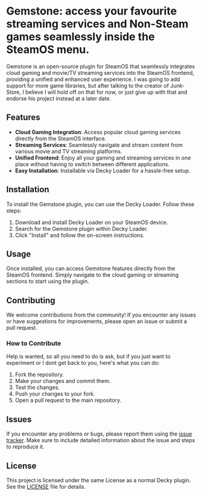 # Gemstone: access your favourite streaming services and Non-Steam games seamlessly inside the SteamOS menu.

Gemstone is an open-source plugin for SteamOS that seamlessly integrates cloud gaming and movie/TV streaming services into the SteamOS frontend, providing a unified and enhanced user experience. I was going to add support for more game libraries, but after talking to the creator of Junk-Store, I believe I will hold off on that for now, or just give up with that and endorse his project instead at a later date.

## Features

- **Cloud Gaming Integration**: Access popular cloud gaming services directly from the SteamOS interface.
- **Streaming Services**: Seamlessly navigate and stream content from various movie and TV streaming platforms.
- **Unified Frontend**: Enjoy all your gaming and streaming services in one place without having to switch between different applications.
- **Easy Installation**: Installable via Decky Loader for a hassle-free setup.

## Installation

To install the Gemstone plugin, you can use the Decky Loader. Follow these steps:

1. Download and install Decky Loader on your SteamOS device.
2. Search for the Gemstone plugin within Decky Loader.
3. Click "Install" and follow the on-screen instructions.

## Usage

Once installed, you can access Gemstone features directly from the SteamOS frontend. Simply navigate to the cloud gaming or streaming sections to start using the plugin.

## Contributing

We welcome contributions from the community! If you encounter any issues or have suggestions for improvements, please open an issue or submit a pull request.

### How to Contribute
Help is wanted, so all you need to do is ask, but if you just want to experiment or I dont get back to you, here's what you can do:
1. Fork the repository.
2. Make your changes and commit them.
3. Test the changes.
4. Push your changes to your fork.
5. Open a pull request to the main repository.

## Issues

If you encounter any problems or bugs, please report them using the [issue tracker](https://github.com/Lowena-Cove/Gemstone/issues). Make sure to include detailed information about the issue and steps to reproduce it.

## License

This project is licensed under the same License as a normal Decky plugin. See the [LICENSE](https://github.com/Lowena-Cove/Gemstone/blob/main/LICENSE) file for details.





